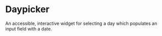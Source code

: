 # Daypicker

An accessible, interactive widget for selecting a day which populates an input field with a date.